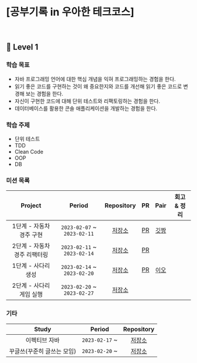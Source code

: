 
# [공부기록 in 우아한 테크코스]


<br>

## 🍏 Level 1

### 학습 목표
- 자바 프로그래밍 언어에 대한 핵심 개념을 익혀 프로그래밍하는 경험을 한다.
- 읽기 좋은 코드를 구현하는 것이 왜 중요한지와 코드를 개선해 읽기 좋은 코드로 변경해 보는 경험을 한다.
- 자신이 구현한 코드에 대해 단위 테스트와 리팩토링하는 경험을 한다.
- 데이터베이스를 활용한 콘솔 애플리케이션을 개발하는 경험을 한다.

### 학습 주제  
- 단위 테스트
- TDD
- Clean Code
- OOP
- DB

### 미션 목록 
| Project | Period | Repository | PR | Pair | 회고 & 정리 |
|:---:|:---:|:---:|:---:|:---:|:---:|
|1단계 - 자동차 경주 구현|`2023-02-07` ~ `2023-02-11`|[저장소](https://github.com/hectick/java-racingcar/tree/step1)|[PR](https://github.com/woowacourse/java-racingcar/pull/493)|[깃짱](https://github.com/eunkeeee)| |
|2단계 - 자동차 경주 리팩터링|`2023-02-11` ~ `2023-02-14`|[저장소](https://github.com/hectick/java-racingcar/tree/step2)|[PR](https://github.com/woowacourse/java-racingcar/pull/552)| | |
|1단계 - 사다리 생성|`2023-02-14` ~ `2023-02-20`|[저장소](https://github.com/hectick/java-ladder/tree/step1)|[PR](https://github.com/woowacourse/java-ladder/pull/122)|[이오](https://github.com/LJW25)| |
|2단계 - 사다리 게임 실행|`2023-02-20` ~ `2023-02-27`|[저장소](https://github.com/hectick/java-ladder/tree/step2)||| |

### 기타  
| Study | Period | Repository |
|:---:|:---:|:---:|
|이펙티브 자바|`2023-02-17` ~ |[저장소](https://github.com/eunkeeee/2023-effective-java)|
|꾸글쓰(꾸준히 글쓰는 모임)|`2023-02-20` ~ |[저장소](https://github.com/woowacourse-study/Gugles)|

<br>

<br>


<br/>
